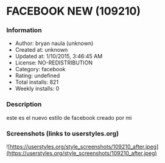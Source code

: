# FACEBOOK NEW (109210)

### Information
- Author: bryan naula (unknown)
- Created at: unknown
- Updated at: 1/10/2015, 3:46:45 AM
- License: NO-REDISTRIBUTION
- Category: facebook
- Rating: undefined
- Total installs: 821
- Weekly installs: 0


### Description
este es el nuevo estilo de facebook creado por mi


### Screenshots (links to userstyles.org)
![https://userstyles.org/style_screenshots/109210_after.jpeg](https://userstyles.org/style_screenshots/109210_after.jpeg)


